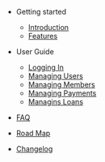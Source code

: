 - Getting started
  - [Introduction](intro.md)
  - [Features](features.md)

- User Guide

  - [Logging In](logging.md)
  - [Managing Users](addingusers.md)
  - [Managing Members](addingmembers.md)
  - [Managing Payments](payments.md)
  - [Managins Loans](loans.md)

- [FAQ](faq.md)
- [Road Map](roadmap.md)
- [Changelog](changelog.md)
